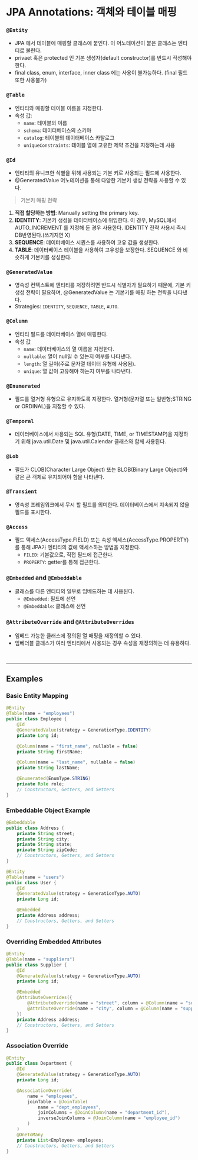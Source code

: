 # JPA Annotations: 객체와 테이블 매핑

### `@Entity`
- JPA 에서 테이블에 매핑할 클래스에 붙인다. 이 어노테이션이 붙은 클래스는 엔티티로 불린다.
- privaet 혹은 protected 인 기본 생성자(default constructor)를 반드시 작성해야한다.
- final class, enum, interface, inner class 에는 사용이 불가능하다. (final 필드 또한 사용불가)
  
### `@Table`
- 엔티티와 매핑할 테이블 이름을 지정한다.
- 속성 값:
  - `name`: 테이블의 이름
  - `schema`: 데이터베이스의 스키마
  - `catalog`: 테이블의 데이터베이스 카탈로그
  - `uniqueConstraints`: 테이블 열에 고유한 제약 조건을 지정하는데 사용

### `@Id`
- 엔티티의 유니크한 식별을 위해 사용되는 기본 키로 사용되는 필드에 사용한다.
- @GeneratedValue 어노테이션을 통해 다양한 기본키 생성 전략을 사용할 수 있다.

> 기본키 매핑 전략
1. **직접 할당하는 방법**: Manually setting the primary key.
2. **IDENTITY**: 기본키 생성을 데이터베이스에 위임한다. 이 경우, MySQL에서 AUTO_INCREMENT 를 지정해 둔 경우 사용한다. IDENTITY 전략 사용시 즉시 DB반영된다.(쓰기지연 X)
3. **SEQUENCE**: 데이터베이스 시퀀스를 사용하여 고유 값을 생성한다.
4. **TABLE**: 데이터베이스 테이블을 사용하여 고유성을 보장한다. SEQUENCE 와 비슷하게 기본키를 생성한다.

### `@GeneratedValue`
- 영속성 컨텍스트에 엔티티를 저장하려면 반드시 식별자가 필요하기 때문에, 기본 키 생성 전략이 필요하며, @GeneratedValue 는 기본키를 매핑 하는 전략을 나타낸다.
- Strategies: `IDENTITY`, `SEQUENCE`, `TABLE`, `AUTO`.

### `@Column`
- 엔티티 필드를 데이터베이스 열에 매핑한다.
- 속성 값
  - `name`: 데이터베이스의 열 이름을 지정한다.
  - `nullable`: 열이 null일 수 있는지 여부를 나타낸다.
  - `length`: 열 길이(주로 문자열 데이터 유형에 사용됨).
  - `unique`: 열 값이 고유해야 하는지 여부를 나타낸다.

### `@Enumerated`
- 필드를 열거형 유형으로 유지하도록 지정한다.  열거형(문자열 또는 일반형;STRING or ORDINAL)을 지정할 수 있다.

### `@Temporal`
- 데이터베이스에서 사용되는 SQL 유형(DATE, TIME, or TIMESTAMP)을 지정하기 위해 java.util.Date 및 java.util.Calendar 클래스와 함께 사용된다.

### `@Lob`
- 필드가 CLOB(Character Large Object) 또는 BLOB(Binary Large Object)와 같은 큰 객체로 유지되어야 함을 나타낸다.

### `@Transient`
- 영속성 프레임워크에서 무시 할 필드를 의미한다. 데이터베이스에서 지속되지 않을 필드를 표시한다.

### `@Access`
- 필드 액세스(AccessType.FIELD) 또는 속성 액세스(AccessType.PROPERTY)를 통해 JPA가 엔티티의 값에 액세스하는 방법을 지정한다.
  - `FILED`: 기본값으로, 직접 필드에 접근한다.
  - `PROPERTY`: getter를 통해 접근한다.

### `@Embedded` and `@Embeddable`
- 클래스를 다른 엔티티의 일부로 임베드하는 데 사용된다.
  - `@Embedded`: 필드에 선언
  - `@Embeddable`: 클래스에 선언  

### `@AttributeOverride` and `@AttributeOverrides`
- 임베드 가능한 클래스에 정의된 열 매핑을 재정의할 수 있다.
- 임베더블 클래스가 여러 엔티티에서 사용되는 경우 속성을 재정의하는 데 유용하다.

<br><hr>

## Examples

### Basic Entity Mapping
```java
@Entity
@Table(name = "employees")
public class Employee {
    @Id
    @GeneratedValue(strategy = GenerationType.IDENTITY)
    private Long id;

    @Column(name = "first_name", nullable = false)
    private String firstName;

    @Column(name = "last_name", nullable = false)
    private String lastName;

    @Enumerated(EnumType.STRING)
    private Role role;
    // Constructors, Getters, and Setters
}
```

### Embeddable Object Example
```java
@Embeddable
public class Address {
    private String street;
    private String city;
    private String state;
    private String zipCode;
    // Constructors, Getters, and Setters
}

@Entity
@Table(name = "users")
public class User {
    @Id
    @GeneratedValue(strategy = GenerationType.AUTO)
    private Long id;

    @Embedded
    private Address address;
    // Constructors, Getters, and Setters
}
```

### Overriding Embedded Attributes
```java
@Entity
@Table(name = "suppliers")
public class Supplier {
    @Id
    @GeneratedValue(strategy = GenerationType.AUTO)
    private Long id;

    @Embedded
    @AttributeOverrides({
        @AttributeOverride(name = "street", column = @Column(name = "supplier_street")),
        @AttributeOverride(name = "city", column = @Column(name = "supplier_city"))
    })
    private Address address;
    // Constructors, Getters, and Setters
}
```

### Association Override

```java
@Entity
public class Department {
    @Id
    @GeneratedValue(strategy = GenerationType.AUTO)
    private Long id;

    @AssociationOverride(
        name = "employees",
        joinTable = @JoinTable(
            name = "dept_employees",
            joinColumns = @JoinColumn(name = "department_id"),
            inverseJoinColumns = @JoinColumn(name = "employee_id")
        )
    )
    @OneToMany
    private List<Employee> employees;
    // Constructors, Getters, and Setters
}
```
